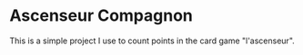 # Ascenseur Compagnon

This is a simple project I use to count points in the card game "l'ascenseur".
